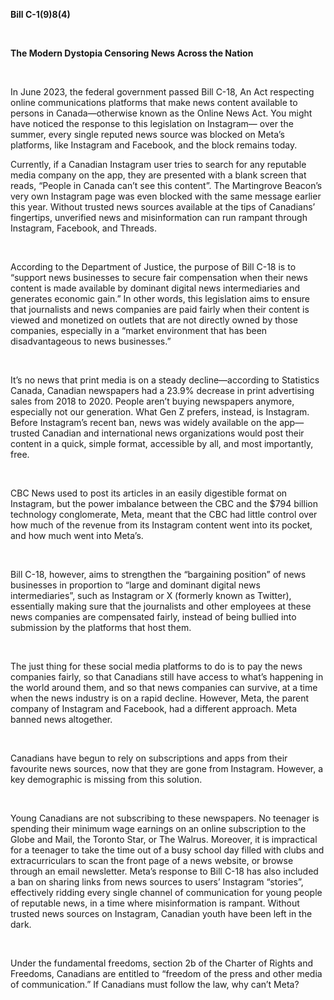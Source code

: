 ﻿**Bill C-1(9)8(4)**

<br/>

**The Modern Dystopia Censoring News Across the Nation**

<br/>

In June 2023, the federal government passed Bill C-18, An Act respecting online communications platforms that make news content available to persons in Canada—otherwise known as the Online News Act. You might have noticed the response to this legislation on Instagram— over the summer, every single reputed news source was blocked on Meta’s platforms, like Instagram and Facebook, and the block remains today.

Currently, if a Canadian Instagram user tries to search for any reputable media company on the app, they are presented with a blank screen that reads, “People in Canada can’t see this content”. The Martingrove Beacon’s very own Instagram page was even blocked with the same message earlier this year. Without trusted news sources available at the tips of Canadians’ fingertips, unverified news and misinformation can run rampant through Instagram, Facebook, and Threads.

<br/>

According to the Department of Justice, the purpose of Bill C-18 is to “support news businesses to secure fair compensation when their news content is made available by dominant digital news intermediaries and generates economic gain.” In other words, this legislation aims to ensure that journalists and news companies are paid fairly when their content is viewed and monetized on outlets that are not directly owned by those companies, especially in a “market environment that has been disadvantageous to news businesses.”

<br/>

It’s no news that print media is on a steady decline—according to Statistics Canada, Canadian newspapers had a 23.9% decrease in print advertising sales from 2018 to 2020. People aren’t buying newspapers anymore, especially not our generation. What Gen Z prefers, instead, is Instagram. Before Instagram’s recent ban, news was widely available on the app— trusted Canadian and international news organizations would post their content in a quick, simple format, accessible by all, and most importantly, free.

<br/>

CBC News used to post its articles in an easily digestible format on Instagram, but the power imbalance between the CBC and the $794 billion technology conglomerate, Meta, meant that the CBC had little control over how much of the revenue from its Instagram content went into its pocket, and how much went into Meta’s.

<br/>

Bill C-18, however, aims to strengthen the “bargaining position” of news businesses in proportion to “large and dominant digital news intermediaries”, such as Instagram or X (formerly known as Twitter), essentially making sure that the journalists and other employees at these news companies are compensated fairly, instead of being bullied into submission by the platforms that host them.

<br/>

The just thing for these social media platforms to do is to pay the news companies fairly, so that Canadians still have access to what’s happening in the world around them, and so that news companies can survive, at a time when the news industry is on a rapid decline. However, Meta, the parent company of Instagram and Facebook, had a different approach. Meta banned news altogether.

<br/>

Canadians have begun to rely on subscriptions and apps from their favourite news sources, now that they are gone from Instagram. However, a key demographic is missing from this solution.

<br/>

Young Canadians are not subscribing to these newspapers. No teenager is spending their minimum wage earnings on an online subscription to the Globe and Mail, the Toronto Star, or The Walrus. Moreover, it is impractical for a teenager to take the time out of a busy school day filled with clubs and extracurriculars to scan the front page of a news website, or browse through an email newsletter. Meta’s response to Bill C-18 has also included a ban on sharing links from news sources to users’ Instagram “stories”, effectively ridding every single channel of communication for young people of reputable news, in a time where misinformation is rampant. Without trusted news sources on Instagram, Canadian youth have been left in the dark.

<br/>

Under the fundamental freedoms, section 2b of the Charter of Rights and Freedoms, Canadians are entitled to “freedom of the press and other media of communication.” If Canadians must follow the law, why can’t Meta?
